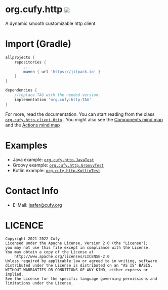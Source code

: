 # org.cufy.http [![](https://jitpack.io/v/org.cufy/http.svg)](https://jitpack.io/#org.cufy/http)

A dynamic smooth customizable http client

# Import (Gradle)

```gradle
allprojects {
    repositories {
        ...
        maven { url 'https://jitpack.io' }
    }
}

dependencies {
    //replace TAG with the needed version.
    implementation 'org.cufy:http:TAG'
}
```

For more, read the documentation. You can start reading from the
class [`org.cufy.http.client.Http`](https://github.com/cufyorg/http/blob/master/src/main/java/org/cufy/http/client/Http.java)
. You might also see
the [Components mind map](https://github.com/cufyorg/http/blob/master/docs/components.svg)
and the
[Actions mind map](https://github.com/cufyorg/http/blob/master/docs/actions.svg)

# Examples

- Java
  example: [`org.cufy.http.JavaTest`](https://github.com/cufyorg/http/blob/master/src/test/java/org/cufy/http/JavaTest.java)
- Groovy
  example: [`org.cufy.http.GroovyTest`](https://github.com/cufyorg/http/blob/master/src/test/groovy/org/cufy/http/GroovyTest.groovy)
- Kotlin
  example: [`org.cufy.http.KotlinTest`](https://github.com/cufyorg/http/blob/master/src/test/kotlin/org/cufy/http/KotlinTest.kt)

# Contact Info

- E-Mail: lsafer@cufy.org

# LICENCE

```
Copyright 2021-2022 Cufy
Licensed under the Apache License, Version 2.0 (the "License");
you may not use this file except in compliance with the License.
You may obtain a copy of the License at
    http://www.apache.org/licenses/LICENSE-2.0
Unless required by applicable law or agreed to in writing, software
distributed under the License is distributed on an "AS IS" BASIS,
WITHOUT WARRANTIES OR CONDITIONS OF ANY KIND, either express or implied.
See the License for the specific language governing permissions and
limitations under the License.
```

